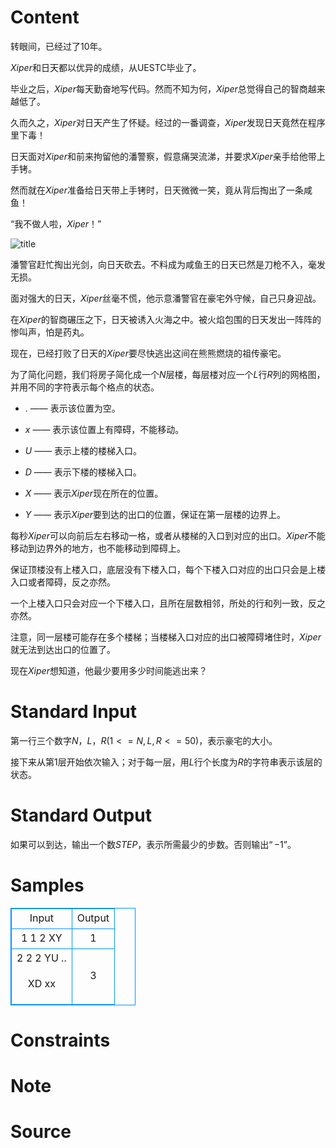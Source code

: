 
# Content

转眼间，已经过了10年。

$Xiper$和日天都以优异的成绩，从UESTC毕业了。

毕业之后，$Xiper$每天勤奋地写代码。然而不知为何，$Xiper$总觉得自己的智商越来越低了。

久而久之，$Xiper$对日天产生了怀疑。经过的一番调查，$Xiper$发现日天竟然在程序里下毒！

日天面对$Xiper$和前来拘留他的潘警察，假意痛哭流涕，并要求$Xiper$亲手给他带上手铐。

然而就在$Xiper$准备给日天带上手铐时，日天微微一笑，竟从背后掏出了一条咸鱼！

 

“我不做人啦，$Xiper$！”

![title](/source/lutece/xiperde-qi-miao-li-xian-2/img/aHR0cHM6Ly9hY20udWVzdGMuZWR1LmNuL21lZGlhL2ltYWdlL3Byb2JsZW0vMTM3OS8yMDE2MDUwODAwMDk1Mjk2ODM0LmpwZw==.jpg)
 

潘警官赶忙掏出光剑，向日天砍去。不料成为咸鱼王的日天已然是刀枪不入，毫发无损。

面对强大的日天，$Xiper$丝毫不慌，他示意潘警官在豪宅外守候，自己只身迎战。

在$Xiper$的智商碾压之下，日天被诱入火海之中。被火焰包围的日天发出一阵阵的惨叫声，怕是药丸。

现在，已经打败了日天的$Xiper$要尽快逃出这间在熊熊燃烧的祖传豪宅。

为了简化问题，我们将房子简化成一个$N$层楼，每层楼对应一个$L$行$R$列的网格图，并用不同的字符表示每个格点的状态。

* $.$ —— 表示该位置为空。

* $x$ —— 表示该位置上有障碍，不能移动。

* $U$ —— 表示上楼的楼梯入口。

* $D$ —— 表示下楼的楼梯入口。

* $X$ —— 表示$Xiper$现在所在的位置。

* $Y$ —— 表示$Xiper$要到达的出口的位置，保证在第一层楼的边界上。


每秒$Xiper$可以向前后左右移动一格，或者从楼梯的入口到对应的出口。$Xiper$不能移动到边界外的地方，也不能移动到障碍上。

保证顶楼没有上楼入口，底层没有下楼入口，每个下楼入口对应的出口只会是上楼入口或者障碍，反之亦然。

一个上楼入口只会对应一个下楼入口，且所在层数相邻，所处的行和列一致，反之亦然。

注意，同一层楼可能存在多个楼梯；当楼梯入口对应的出口被障碍堵住时，$Xiper$就无法到达出口的位置了。

现在$Xiper$想知道，他最少要用多少时间能逃出来？

# Standard Input

第一行三个数字$N$，$L$，$R(1 <= N,L,R <= 50)$，表示豪宅的大小。

接下来从第$1$层开始依次输入；对于每一层，用$L$行个长度为$R$的字符串表示该层的状态。

# Standard Output

如果可以到达，输出一个数$STEP$，表示所需最少的步数。否则输出$“-1”$。

# Samples

<style>
        table,table tr th, table tr td { border:1px solid #0094ff; }
        table { width: 200px; min-height: 25px; line-height: 25px; text-align: center; border-collapse: collapse;}   
    </style>
<table>
	<tr>
		<td>Input</td>
		<td>Output</td>
	</tr>
<tr><td>1 1 2
XY</td><td>1</td></tr><tr><td>2 2 2
YU
..

XD
xx</td><td>3</td></tr></table>


# Constraints



# Note



# Source


